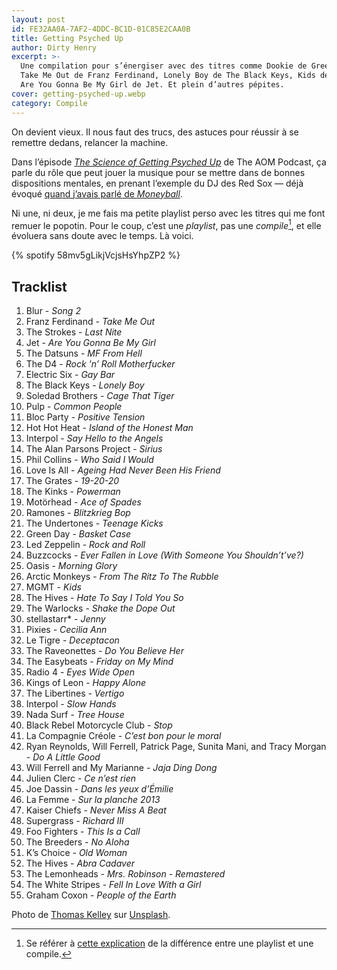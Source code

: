 ```yaml
---
layout: post
id: FE32AA0A-7AF2-4DDC-BC1D-01C85E2CAA0B
title: Getting Psyched Up
author: Dirty Henry
excerpt: >-
  Une compilation pour s’énergiser avec des titres comme Dookie de Green Day,
  Take Me Out de Franz Ferdinand, Lonely Boy de The Black Keys, Kids de MGMT ou
  Are You Gonna Be My Girl de Jet. Et plein d’autres pépites.
cover: getting-psyched-up.webp
category: Compile
---
```


On devient vieux. Il nous faut des trucs, des astuces pour réussir à se remettre
dedans, relancer la machine.

Dans l’épisode [_The Science of Getting Psyched Up_][1] de The AOM Podcast, ça
parle du rôle que peut jouer la musique pour se mettre dans de bonnes
dispositions mentales, en prenant l’exemple du DJ des Red Sox — déjà évoqué
[quand j’avais parlé de _Moneyball_][i1].

Ni une, ni deux, je me fais ma petite playlist perso avec les titres qui me font
remuer le popotin. Pour le coup, c’est une _playlist_, pas une _compile_[^1], et
elle évoluera sans doute avec le temps. Là voici.

{% spotify 58mv5gLikjVcjsHsYhpZP2 %}

## Tracklist

1. Blur - _Song 2_
2. Franz Ferdinand - _Take Me Out_
3. The Strokes - _Last Nite_
4. Jet - _Are You Gonna Be My Girl_
5. The Datsuns - _MF From Hell_
6. The D4 - _Rock 'n’ Roll Motherfucker_
7. Electric Six - _Gay Bar_
8. The Black Keys - _Lonely Boy_
9. Soledad Brothers - _Cage That Tiger_
10. Pulp - _Common People_
11. Bloc Party - _Positive Tension_
12. Hot Hot Heat - _Island of the Honest Man_
13. Interpol - _Say Hello to the Angels_
14. The Alan Parsons Project - _Sirius_
15. Phil Collins - _Who Said I Would_
16. Love Is All - _Ageing Had Never Been His Friend_
17. The Grates - _19-20-20_
18. The Kinks - _Powerman_
19. Motörhead - _Ace of Spades_
20. Ramones - _Blitzkrieg Bop_
21. The Undertones - _Teenage Kicks_
22. Green Day - _Basket Case_
23. Led Zeppelin - _Rock and Roll_
24. Buzzcocks - _Ever Fallen in Love (With Someone You Shouldn’t’ve?)_
25. Oasis - _Morning Glory_
26. Arctic Monkeys - _From The Ritz To The Rubble_
27. MGMT - _Kids_
28. The Hives - _Hate To Say I Told You So_
29. The Warlocks - _Shake the Dope Out_
30. stellastarr\* - _Jenny_
31. Pixies - _Cecilia Ann_
32. Le Tigre - _Deceptacon_
33. The Raveonettes - _Do You Believe Her_
34. The Easybeats - _Friday on My Mind_
35. Radio 4 - _Eyes Wide Open_
36. Kings of Leon - _Happy Alone_
37. The Libertines - _Vertigo_
38. Interpol - _Slow Hands_
39. Nada Surf - _Tree House_
40. Black Rebel Motorcycle Club - _Stop_
41. La Compagnie Créole - _C’est bon pour le moral_
42. Ryan Reynolds, Will Ferrell, Patrick Page, Sunita Mani, and Tracy Morgan -
    _Do A Little Good_
43. Will Ferrell and My Marianne - _Jaja Ding Dong_
44. Julien Clerc - _Ce n’est rien_
45. Joe Dassin - _Dans les yeux d’Émilie_
46. La Femme - _Sur la planche 2013_
47. Kaiser Chiefs - _Never Miss A Beat_
48. Supergrass - _Richard III_
49. Foo Fighters - _This Is a Call_
50. The Breeders - _No Aloha_
51. K’s Choice - _Old Woman_
52. The Hives - _Abra Cadaver_
53. The Lemonheads - _Mrs. Robinson - Remastered_
54. The White Stripes - _Fell In Love With a Girl_
55. Graham Coxon - _People of the Earth_

Photo de [Thomas Kelley][2] sur [Unsplash][3].

[^1]:
    Se référer à [cette explication][i2] de la différence entre une playlist et
    une compile.

[i1]: https://www.deadrooster.org/moneyball-bennett-miller/
[i2]: https://www.deadrooster.org/compile-automne-2016/
[1]:
  https://www.artofmanliness.com/character/behavior/podcast-912-the-science-of-getting-psyched-up/
[2]:
  https://unsplash.com/@thkelley?utm_content=creditCopyText&utm_medium=referral&utm_source=unsplash
[3]:
  https://unsplash.com/photos/gray-ge-volt-meter-at-414-xVptEZzgVfo?utm_content=creditCopyText&utm_medium=referral&utm_source=unsplash
